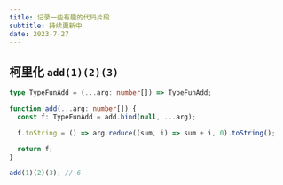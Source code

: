 ```yaml
---
title: 记录一些有趣的代码片段
subtitle: 持续更新中
date: 2023-7-27
---
```


<PageTitle />

## 柯里化 `add(1)(2)(3)`

```ts
type TypeFunAdd = (...arg: number[]) => TypeFunAdd;

function add(...arg: number[]) {
  const f: TypeFunAdd = add.bind(null, ...arg);

  f.toString = () => arg.reduce((sum, i) => sum + i, 0).toString();

  return f;
}

add(1)(2)(3); // 6
```
